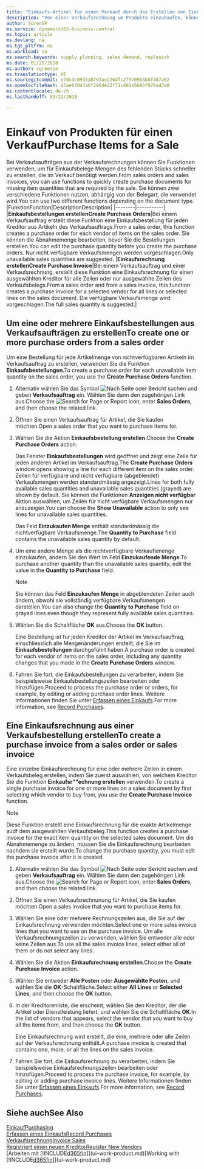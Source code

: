 ```yaml
---
title: "Einkaufs-Artikel für einen Verkauf durch das Erstellen von Einkaufsrechnungen | Microsoft Docs"
description: "Von einer Verkaufsrechnung um Produkte einzukaufen, können Sie eine Einkaufsrechnung für einen Kreditor oder Lieferanten einen erstellen."
author: SorenGP
ms.service: dynamics365-business-central
ms.topic: article
ms.devlang: na
ms.tgt_pltfrm: na
ms.workload: na
ms.search.keywords: supply planning, sales demand, replenish
ms.date: 01/25/2018
ms.author: sgroespe
ms.translationtype: HT
ms.sourcegitcommit: e7dcdc0935a8793ae226dfc2f9709b5b8f487a62
ms.openlocfilehash: d5ae63043a6f296de22f71c401a5686f970ad3a0
ms.contentlocale: de-ch
ms.lasthandoff: 03/22/2018

---
```

# <a name="purchase-items-for-a-sale"></a><span data-ttu-id="f0425-103">Einkauf von Produkten für einen Verkauf</span><span class="sxs-lookup"><span data-stu-id="f0425-103">Purchase Items for a Sale</span></span>
<span data-ttu-id="f0425-104">Bei Verkaufsaufträgen aus der Verkaufsrechnungen können Sie Funktionen verwenden, um für Einkaufsbelege Mengen des fehlenden Stücks schneller zu erstellen, die im Verkauf benötigt werden.</span><span class="sxs-lookup"><span data-stu-id="f0425-104">From sales orders and sales invoices, you can use functions to quickly create purchase documents for missing item quantities that are required by the sale.</span></span> <span data-ttu-id="f0425-105">Sie können zwei verschiedene Funktionen nutzen, abhängig von der Belegart, die verwendet wird.</span><span class="sxs-lookup"><span data-stu-id="f0425-105">You can use two different functions depending on the document type.</span></span>
|<span data-ttu-id="f0425-106">Funktion</span><span class="sxs-lookup"><span data-stu-id="f0425-106">Function</span></span>|<span data-ttu-id="f0425-107">Description</span><span class="sxs-lookup"><span data-stu-id="f0425-107">Description</span></span>|
|--------|-----------|
|<span data-ttu-id="f0425-108">**Einkaufsbestellungen erstellen**</span><span class="sxs-lookup"><span data-stu-id="f0425-108">**Create Purchase Orders**</span></span>|<span data-ttu-id="f0425-109">Bei einem Verkaufsauftrag erstellt diese Funktion eine Einkaufsbestellung für jeden Kreditor aus Artikeln des Verkaufsauftrags.</span><span class="sxs-lookup"><span data-stu-id="f0425-109">From a sales order, this function creates a purchase order for each vendor of items on the sales order.</span></span> <span data-ttu-id="f0425-110">Sie können die Abnahmemenge bearbeiten, bevor Sie die Bestellungen erstellen.</span><span class="sxs-lookup"><span data-stu-id="f0425-110">You can edit the purchase quantity before you create the purchase orders.</span></span> <span data-ttu-id="f0425-111">Nur nicht verfügbare Verkaufsmengen werden vorgeschlagen.</span><span class="sxs-lookup"><span data-stu-id="f0425-111">Only unavailable sales quantities are suggested.</span></span>
|<span data-ttu-id="f0425-112">**Einkaufsrechnung erstellen**</span><span class="sxs-lookup"><span data-stu-id="f0425-112">**Create Purchase Invoice**</span></span>|<span data-ttu-id="f0425-113">Bei einem Verkaufsauftrag und einer Verkaufsrechnung, erstellt diese Funktion eine Einkaufsrechnung für einen ausgewählten Kreditor für alle Zeilen oder nur ausgewählte Zeilen des Verkaufsbelegs.</span><span class="sxs-lookup"><span data-stu-id="f0425-113">From a sales order and from a sales invoice, this function creates a purchase invoice for a selected vendor for all lines or selected lines on the sales document.</span></span> <span data-ttu-id="f0425-114">Die verfügbare Verkaufsmenge wird vorgeschlagen.</span><span class="sxs-lookup"><span data-stu-id="f0425-114">The full sales quantity is suggested.</span></span>|

## <a name="to-create-one-or-more-purchase-orders-from-a-sales-order"></a><span data-ttu-id="f0425-115">Um eine oder mehrere Einkaufsbestellungen aus Verkaufsaufträgen zu erstellen</span><span class="sxs-lookup"><span data-stu-id="f0425-115">To create one or more purchase orders from a sales order</span></span>
<span data-ttu-id="f0425-116">Um eine Bestellung für jede Artikelmenge von nichtverfügbaren Artikeln im Verkaufsauftrag zu erstellen, verwenden Sie die Funktion **Einkaufsbestellungen**.</span><span class="sxs-lookup"><span data-stu-id="f0425-116">To create a purchase order for each unavailable item quantity on the sales order, you use the **Create Purchase Orders** function.</span></span>

1. <span data-ttu-id="f0425-117">Alternativ wählen Sie das Symbol ![Nach Seite oder Bericht suchen](media/ui-search/search_small.png "Nach Seite oder Bericht suchen") und geben **Verkaufsauftrag** ein. Wählen Sie dann den zugehörigen Link aus.</span><span class="sxs-lookup"><span data-stu-id="f0425-117">Choose the ![Search for Page or Report](media/ui-search/search_small.png "Search for Page or Report icon") icon, enter **Sales Orders**, and then choose the related link.</span></span>
2. <span data-ttu-id="f0425-118">Öffnen Sie einen Verkaufsauftrag für Artikel, die Sie kaufen möchten.</span><span class="sxs-lookup"><span data-stu-id="f0425-118">Open a sales order that you want to purchase items for.</span></span>
3. <span data-ttu-id="f0425-119">Wählen Sie die Aktion **Einkaufsbestellung erstellen**.</span><span class="sxs-lookup"><span data-stu-id="f0425-119">Choose the **Create Purchase Orders** action.</span></span>

    <span data-ttu-id="f0425-120">Das Fenster **Einkaufsbestellungen** wird geöffnet und zeigt eine Zeile für jeden anderen Artikel im Verkaufsauftrag.</span><span class="sxs-lookup"><span data-stu-id="f0425-120">The **Create Purchase Orders** window opens showing a line for each different item on the sales order.</span></span> <span data-ttu-id="f0425-121">Zeilen für verfügbare und nicht verfügbare (abgeblendet) Verkaufsmengen werden standardmässig angezeigt.</span><span class="sxs-lookup"><span data-stu-id="f0425-121">Lines for both fully available sales quantities and unavailable sales quantities (grayed) are shown by default.</span></span> <span data-ttu-id="f0425-122">Sie können die Funktionen **Anzeigen nicht verfügbar** Aktion auswählen, um Zeilen für nicht verfügbare Verkaufsmengen nur anzuzeigen.</span><span class="sxs-lookup"><span data-stu-id="f0425-122">You can choose the **Show Unavailable** action to only see lines for unavailable sales quantities.</span></span>

    <span data-ttu-id="f0425-123">Das Feld **Einzukaufen Menge** enthält standardmässig die nichtverfügbare Verkaufsmenge.</span><span class="sxs-lookup"><span data-stu-id="f0425-123">The **Quantity to Purchase** field contains the unavailable sales quantity by default.</span></span>
4. <span data-ttu-id="f0425-124">Um eine andere Menge als die nichtverfügbare Verkaufsmenge einzukaufen, ändern Sie den Wert im Feld **Einzukaufende Menge**.</span><span class="sxs-lookup"><span data-stu-id="f0425-124">To purchase another quantity than the unavailable sales quantity, edit the value in the **Quantity to Purchase** field.</span></span>

    > [!NOTE]  
    >   <span data-ttu-id="f0425-125">Sie können das Feld **Einzukaufen Menge** in abgeblendeten Zeilen auch ändern, obwohl sie vollständig verfügbare Verkaufsmengen darstellen.</span><span class="sxs-lookup"><span data-stu-id="f0425-125">You can also change the **Quantity to Purchase** field on grayed lines even though they represent fully available sales quantities.</span></span>
5. <span data-ttu-id="f0425-126">Wählen Sie die Schaltfläche **OK** aus.</span><span class="sxs-lookup"><span data-stu-id="f0425-126">Choose the **OK** button.</span></span>

    <span data-ttu-id="f0425-127">Eine Bestellung ist für jeden Kreditor der Artikel im Verkaufsauftrag, einschliesslich alle Mengenänderungen erstellt, die Sie im **Einkaufsbestellungen** durchgeführt haben.</span><span class="sxs-lookup"><span data-stu-id="f0425-127">A purchase order is created for each vendor of items on the sales order, including any quantity changes that you made in the **Create Purchase Orders** window.</span></span>
7. <span data-ttu-id="f0425-128">Fahren Sie fort, die Einkaufsbestellungen zu verarbeiten, indem Sie beispielsweise Einkaufsbestellungszeilen bearbeiten oder hinzufügen.</span><span class="sxs-lookup"><span data-stu-id="f0425-128">Proceed to process the purchase order or orders, for example, by editing or adding purchase order lines.</span></span> <span data-ttu-id="f0425-129">Weitere Informationen finden Sie unter [Erfassen eines Einkaufs](purchasing-how-record-purchases.md).</span><span class="sxs-lookup"><span data-stu-id="f0425-129">For more information, see [Record Purchases](purchasing-how-record-purchases.md).</span></span>


## <a name="to-create-a-purchase-invoice-from-a-sales-order-or-sales-invoice"></a><span data-ttu-id="f0425-130">Eine Einkaufsrechnung aus einer Verkaufsbestellung erstellen</span><span class="sxs-lookup"><span data-stu-id="f0425-130">To create a purchase invoice from a sales order or sales invoice</span></span>
<span data-ttu-id="f0425-131">Eine einzelne Einkaufsrechnung für eine oder mehrere Zeilen in einem Verkaufsbeleg erstellen, indem Sie zuerst auswählen, von welchem Kreditor Sie die Funktion **Einkaufsr""echnung erstellen** verwenden.</span><span class="sxs-lookup"><span data-stu-id="f0425-131">To create a single purchase invoice for one or more lines on a sales document by first selecting which vendor to buy from, you use the **Create Purchase Invoice** function.</span></span>

> [!NOTE]  
>   <span data-ttu-id="f0425-132">Diese Funktion erstellt eine Einkaufsrechnung für die exakte Artikelmenge audf dem ausgewählten Verkaufsbeleg.</span><span class="sxs-lookup"><span data-stu-id="f0425-132">This function creates a purchase invoice for the exact item quantity on the selected sales document.</span></span> <span data-ttu-id="f0425-133">Um die Abnahmemenge zu ändern, müssen Sie die Einkaufsrechnung bearbeiten nachdem sie erstellt wurde.</span><span class="sxs-lookup"><span data-stu-id="f0425-133">To change the purchase quantity, you must edit the purchase invoice after it is created.</span></span>  

1. <span data-ttu-id="f0425-134">Alternativ wählen Sie das Symbol ![Nach Seite oder Bericht suchen](media/ui-search/search_small.png "Nach Seite oder Bericht suchen") und geben **Verkaufsauftrag** ein. Wählen Sie dann den zugehörigen Link aus.</span><span class="sxs-lookup"><span data-stu-id="f0425-134">Choose the ![Search for Page or Report](media/ui-search/search_small.png "Search for Page or Report icon") icon, enter **Sales Orders**, and then choose the related link.</span></span>
2. <span data-ttu-id="f0425-135">Öffnen Sie einen Verkaufsrechnunung für Artikel, die Sie kaufen möchten.</span><span class="sxs-lookup"><span data-stu-id="f0425-135">Open a sales invoice that you want to purchase items for.</span></span>
3. <span data-ttu-id="f0425-136">Wählen Sie eine oder mehrere Rechnungszeilen aus, die Sie auf der Einkaufsrechnung verwenden möchten.</span><span class="sxs-lookup"><span data-stu-id="f0425-136">Select one or more sales invoice lines that you want to use on the purchase invoice.</span></span> <span data-ttu-id="f0425-137">Um alle Verkaufsrechnungszeilen zu verwenden, wählen Sie entweder alle oder keine Zeilen aus.</span><span class="sxs-lookup"><span data-stu-id="f0425-137">To use all the sales invoice lines, select either all of them or do not select any lines.</span></span>
4. <span data-ttu-id="f0425-138">Wählen Sie die Aktion **Einkaufsrechnung erstellen**.</span><span class="sxs-lookup"><span data-stu-id="f0425-138">Choose the **Create Purchase Invoice** action.</span></span>
5. <span data-ttu-id="f0425-139">Wählen Sie entweder **Alle Posten** oder **Ausgewählte Posten**, und wählen Sie die **OK**-Schaltfläche.</span><span class="sxs-lookup"><span data-stu-id="f0425-139">Select either **All Lines** or **Selected Lines**, and then choose the **OK** button.</span></span>  
6. <span data-ttu-id="f0425-140">In der Kreditorenliste, die erscheint, wählen Sie den Kreditor, der die Artikel oder Dienstleistung liefert, und wählen Sie die Schaltfläche **OK**.</span><span class="sxs-lookup"><span data-stu-id="f0425-140">In the list of vendors that appears, select the vendor that you want to buy all the items from, and then choose the **OK** button.</span></span>

    <span data-ttu-id="f0425-141">Eine Einkaufsrechnung wird erstellt, die eine, mehrere oder alle Zeilen auf der Verkaufsrechnung enthält.</span><span class="sxs-lookup"><span data-stu-id="f0425-141">A purchase invoice is created that contains one, more, or all the lines on the sales invoice.</span></span>
7. <span data-ttu-id="f0425-142">Fahren Sie fort, die Einkaufsrechnung zu verarbeiten, indem Sie beispielsweise Einkaufsrechnungszeilen bearbeiten oder hinzufügen.</span><span class="sxs-lookup"><span data-stu-id="f0425-142">Proceed to process the purchase invoice, for example, by editing or adding purchase invoice lines.</span></span> <span data-ttu-id="f0425-143">Weitere Informationen finden Sie unter [Erfassen eines Einkaufs](purchasing-how-record-purchases.md).</span><span class="sxs-lookup"><span data-stu-id="f0425-143">For more information, see [Record Purchases](purchasing-how-record-purchases.md).</span></span>

## <a name="see-also"></a><span data-ttu-id="f0425-144">Siehe auch</span><span class="sxs-lookup"><span data-stu-id="f0425-144">See Also</span></span>
[<span data-ttu-id="f0425-145">Einkauf</span><span class="sxs-lookup"><span data-stu-id="f0425-145">Purchasing</span></span>](purchasing-manage-purchasing.md)  
[<span data-ttu-id="f0425-146">Erfassen eines Einkaufs</span><span class="sxs-lookup"><span data-stu-id="f0425-146">Record Purchases</span></span>](purchasing-how-record-purchases.md)  
[<span data-ttu-id="f0425-147">Verkaufsrechnung</span><span class="sxs-lookup"><span data-stu-id="f0425-147">Invoice Sales</span></span>](sales-how-invoice-sales.md)  
[<span data-ttu-id="f0425-148">Registriert einen neuen Kreditor</span><span class="sxs-lookup"><span data-stu-id="f0425-148">Register New Vendors</span></span>](purchasing-how-register-new-vendors.md)  
<span data-ttu-id="f0425-149">[Arbeiten mit [!INCLUDE[d365fin](includes/d365fin_md.md)]](ui-work-product.md)</span><span class="sxs-lookup"><span data-stu-id="f0425-149">[Working with [!INCLUDE[d365fin](includes/d365fin_md.md)]](ui-work-product.md)</span></span>

